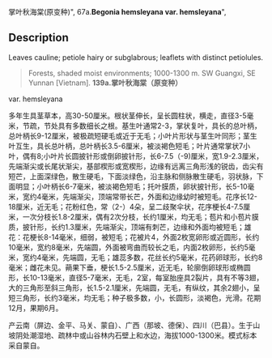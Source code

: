 掌叶秋海棠(原变种)",
67a.**Begonia hemsleyana var. hemsleyana**",

## Description
Leaves cauline; petiole hairy or subglabrous; leaflets with distinct petiolules.

> Forests, shaded moist environments; 1000-1300 m. SW Guangxi, SE Yunnan [Vietnam].
**139a.掌叶秋海棠（原变种）**

var. hemsleyana

多年生具茎草本，高30-50厘米。根状茎伸长，呈长圆柱状，横走，直径3-5毫米，节疏，节处具有多数细长之根。基生叶通常2-3，掌状复叶，具长的总叶柄，总叶柄长9-12厘米，被极疏短硬毛或近于无毛；小叶片形状与茎生叶同形；茎生叶互生，具长总叶柄，总叶柄长3.5-6厘米，被淡褐色短毛；叶片通常掌状7小叶，偶有8;小叶片长圆披针形或倒卵披针形，长6-7.5（-9)厘米，宽1.9-2.3厘米，先端渐尖或长尾状渐尖，基部楔形或宽楔形，边缘有远离三角形浅的锐齿，齿尖有短芒，上面深绿色，散生硬毛，下面淡绿色，沿主脉和侧脉散生硬毛，羽状脉，下面明显；小叶柄长6-7毫米，被淡褐色短毛；托叶膜质，卵状披针形，长5-10毫米，宽约4毫米，先端渐尖，顶端常带长芒，外面和边缘幼时被短毛。花序长12-18厘米，近无毛；花粉红色，常（2-）4朵，呈二歧聚伞状，花序梗长4-7.5厘米，一次分枝长1.8-2厘米，偶有2次分枝，长约1厘米，均无毛；苞片和小苞片膜质，披针形，长约1.3厘米，先端渐尖，顶端有刺芒，边缘和外面均被短毛；雄花：花梗长8-14毫米，细弱，被短毛；花被片4，外面2枚宽卵形或近圆形，长约10毫米，宽约8毫米，先端圆，外面被弯曲而较长之毛，内面2枚卵形，长约5毫米，宽约4毫米，先端圆，无毛；雄蕊多数，花丝长约5毫米，花药卵球形，长约8毫米；雌花未见。蒴果下垂，梗长1.5-2.5厘米，近无毛，轮廓倒卵球形或椭圆形，长10-13毫米，直径5-7毫米，无毛，2室，每室胎座具2裂片，具有不等3翅，大的三角形至斜三角形，长1.5-2.1厘米，先端圆，无毛，有纵纹，其余2翅小，呈短三角形，长约3毫米，均无毛；种子极多数，小，长圆形，淡褐色，光滑。花期12月，果期6月。

产云南（屏边、金平、马关、蒙自）、广西（那坡、德保）、四川（巴县）。生于山坡阴处潮湿地、疏林中或山谷林内石壁上和水边，海拔1000-1300米。模式标本采自蒙自。
